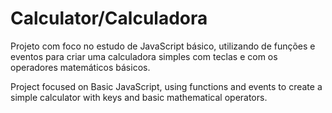 # Calculator/Calculadora
Projeto com foco no estudo de JavaScript básico, utilizando de funções e eventos para criar uma calculadora simples com teclas e com os operadores matemáticos básicos.

Project focused on Basic JavaScript, using functions and events to create a simple calculator with keys and basic mathematical operators.
